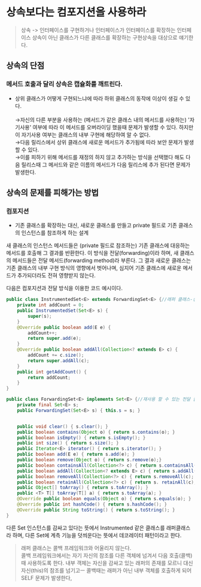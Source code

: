 상속보다는 컴포지션을 사용하라
=
>상속 -> 인터페이스를 구현하거나 인터페이스가 인터페이스를 확장하는 인터페이스 상속이 아닌 클래스가 다른 클래스를 확장하는 구현상속을 대상으로 얘기한다.
## 상속의 단점
### 메서드 호출과 달리 상속은 캡슐화를 깨트린다.
- 상위 클래스가 어떻게 구현되느냐에 따라 하위 클래스의 동작에 이상이 생길 수 있다.\
\
→자신의 다른 부분을 사용하는 (메서드가 같은 클래스 내의 메서드를 사용하는) '자기사용' 여부에 따라 이 메서드를 오버라이딩 했을때 문제가 발생할 수 있다. 
하지만 이 자기사용 여부는 클래스의 내부 구현에 해당하여 알 수 없다.\
→다음 릴리스에서 상위 클래스에 새로운 메서드가 추가됨에 따라 보안 문제가 발생할 수 있다.\
→이를 피하기 위해 메서드를 재정의 하지 않고 추가하는 방식을 선택했다 해도 다음 릴리스때 그 메서드와 같은 이름의 메서드가 다음 릴리스에 추가 된다면 문제가 발생한다.

## 상속의 문제를 피해가는 방법
### 컴포지션 
- 기존 클래스를 확장하는 대신, 새로운 클래스를 만들고 private 필드로 기존 클래스의 인스턴스를 참조하게 하는 설계

새 클래스의 인스턴스 메서드들은 (private 필드로 참조하는) 기존 클래스에 대응하는 메서드를 호출해 그 결과를 반환한다.
이 방식을 전달(forwarding)이라 하며, 새 클래스의 메서드들은 전달 메서드(forwarding method)라 부른다.
그 결과 새로운 클래스는 기존 클래스의 내부 구현 방식의 영향에서 벗어나며, 심지어 기존 클래스에 새로운 메서드가 추가되더라도 전혀 영향받지 않는다.

다음은 컴포지션과 전달 방식을 이용한 코드 예시이다.
```java
public class InstrumentedSet<E> extends ForwardingSet<E> {//래퍼 클래스-상속대신 컴포지션 사용
    private int addCount = 0;
    public InstrumentedSet(Set<E> s) {
        super(s);
    }
    @Override public boolean add(E e) {
        addCount++;
        return super.add(e);
    }
    @Override public boolean addAll(Collection<? extends E> c) {
        addCount += c.size();
        return super.addAll(c);
    }
    public int getAddCount() {
        return addCount;
    }
}
```
```java
public class ForwardingSet<E> implements Set<E> {//재사용 할 수 있는 전달 클래스
    private final Set<E> s;
    public ForwardingSet(Set<E> s) { this.s = s; }


    public void clear() { s.clear(); }
    public boolean contains(Object o) { return s.contains(o); }
    public boolean isEmpty() { return s.isEmpty(); }
    public int size() { return s.size(); }
    public Iterator<E> iterator() { return s.iterator(); }
    public boolean add(E e) { return s.add(e); }
    public boolean remove(Object o) { return s.remove(o);}
    public boolean containsAll(Collection<?> c) { return s.containsAll(c); }
    public boolean addAll(Collection<? extends E> c) { return s.addAll(c); }
    public boolean removeAll(Collection<?> c) { return s.removeAll(c); }
    public boolean retainAll(Collection<?> c) { return s. retainAll(c); }
    public Object[] toArray() { return s.toArray(); }
    public <T> T[] toArray(T[] a) { return s.toArray(a); }
    @Override public boolean equals(Object o) { return s.equals(o); }
    @Override public int hashCode() { return s.hashCode(); }
    @Override public String toString() { return s.toString(); }
}
```
다른 Set 인스턴스를 감싸고 있다는 뜻에서 Instrumented 같은 클래스를 래퍼클래스라 하며, 다른 Set에 계측 기능을 덧씌운다는 뜻에서 데코레이터 패턴이라고 한다.
>래퍼 클래스는 콜백 프레임워크와 어울리지 않는다.\
>콜백 프레임워크에서는 자기 자신의 참조를 다른 객체에 넘겨서 다음 호출(콜백) 때 사용하도록 한다. 내부 객체는 자신을 감싸고 있는 래퍼의 존재를 모르니 대신 자신(this)의 참조를 넘기고ㅡ 콜백때는 래퍼가 아닌 내부 객체를 호출하게 되어 SELF 문제가 발생한다,
